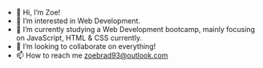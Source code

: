 - 👋 Hi, I’m Zoe!
- 👀 I’m interested in Web Development.
- 🌱 I’m currently studying a Web Development bootcamp, mainly focusing on JavaScript, HTML & CSS currently.
- 💞️ I’m looking to collaborate on everything!
- 📫 How to reach me zoebrad93@outlook.com
